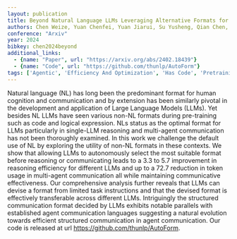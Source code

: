 ```yaml
---
layout: publication
title: Beyond Natural Language LLMs Leveraging Alternative Formats for Enhanced Reasoning and Communication
authors: Chen Weize, Yuan Chenfei, Yuan Jiarui, Su Yusheng, Qian Chen, Yang Cheng, Xie Ruobing, Liu Zhiyuan, Sun Maosong
conference: "Arxiv"
year: 2024
bibkey: chen2024beyond
additional_links:
  - {name: "Paper", url: "https://arxiv.org/abs/2402.18439"}
  - {name: "Code", url: "https://github.com/thunlp/AutoForm"}
tags: ['Agentic', 'Efficiency And Optimization', 'Has Code', 'Pretraining Methods', 'RAG', 'Reinforcement Learning', 'Training Techniques']
---
```

Natural language (NL) has long been the predominant format for human cognition and communication and by extension has been similarly pivotal in the development and application of Large Language Models (LLMs). Yet besides NL LLMs have seen various non-NL formats during pre-training such as code and logical expression. NLs status as the optimal format for LLMs particularly in single-LLM reasoning and multi-agent communication has not been thoroughly examined. In this work we challenge the default use of NL by exploring the utility of non-NL formats in these contexts. We show that allowing LLMs to autonomously select the most suitable format before reasoning or communicating leads to a 3.3 to 5.7 improvement in reasoning efficiency for different LLMs and up to a 72.7 reduction in token usage in multi-agent communication all while maintaining communicative effectiveness. Our comprehensive analysis further reveals that LLMs can devise a format from limited task instructions and that the devised format is effectively transferable across different LLMs. Intriguingly the structured communication format decided by LLMs exhibits notable parallels with established agent communication languages suggesting a natural evolution towards efficient structured communication in agent communication. Our code is released at url https://github.com/thunlp/AutoForm.
